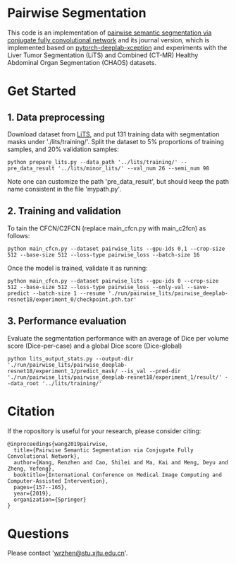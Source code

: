 # Pairwise Segmentation
This code is an implementation of [pairwise semantic segmentation via conjugate fully convolutional network](https://link.springer.xilesou.top/chapter/10.1007/978-3-030-32226-7_18) and its journal version, which is implemented based on [pytorch-deeplab-xception](https://github.com/jfzhang95/pytorch-deeplab-xception/tree/previous) and experiments with the Liver Tumor Segmentation (LiTS) and Combined (CT-MR) Healthy Abdominal Organ Segmentation (CHAOS) datasets.

# Get Started
## 1. Data preprocessing
Download dataset from [LiTS](https://competitions.codalab.org/competitions/17094), and put 131 training data with segmentation masks under './lits/training/'. Split the dataset to 5% proportions of training samples, and 20% validation samples:
```
python prepare_lits.py --data_path '../lits/training/' --pre_data_result '../lits/minor_lits/' --val_num 26 --semi_num 98
```
Note one can customize the path 'pre_data_result', but should keep the path name consistent in the file 'mypath.py'.

## 2. Training and validation
To tain the CFCN/C2FCN (replace main_cfcn.py with main_c2fcn) as follows:
```
python main_cfcn.py --dataset pairwise_lits --gpu-ids 0,1 --crop-size 512 --base-size 512 --loss-type pairwise_loss --batch-size 16
```
Once the model is trained, validate it as running:
```
python main_cfcn.py --dataset pairwise_lits --gpu-ids 0 --crop-size 512 --base-size 512 --loss-type pairwise_loss --only-val --save-predict --batch-size 1 --resume './run/pairwise_lits/pairwise_deeplab-resnet18/experiment_0/checkpoint.pth.tar'
```

## 3. Performance evaluation
Evaluate the segmentation performance with an average of Dice per volume score (Dice-per-case) and a global Dice score (Dice-global) 
```
python lits_output_stats.py --output-dir './run/pairwise_lits/pairwise_deeplab-resnet18/experiment_1/predict_mask/ --is_val --pred-dir './run/pairwise_lits/pairwise_deeplab-resnet18/experiment_1/result/' --data_root '../lits/training/'
```

# Citation
If the ropository is useful for your research, please consider citing:
```
@inproceedings{wang2019pairwise,
  title={Pairwise Semantic Segmentation via Conjugate Fully Convolutional Network},
  author={Wang, Renzhen and Cao, Shilei and Ma, Kai and Meng, Deyu and Zheng, Yefeng},
  booktitle={International Conference on Medical Image Computing and Computer-Assisted Intervention},
  pages={157--165},
  year={2019},
  organization={Springer}
}
```

# Questions
Please contact 'wrzhen@stu.xjtu.edu.cn'.
